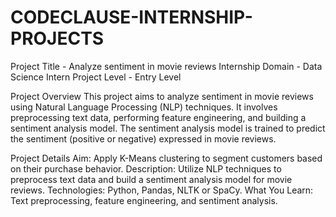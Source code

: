 # CODECLAUSE-INTERNSHIP-PROJECTS
Project Title - Analyze sentiment in movie reviews
 Internship Domain - Data Science Intern
 Project Level - Entry Level

Project Overview
This project aims to analyze sentiment in movie reviews using Natural Language Processing (NLP) techniques. It involves preprocessing text data, performing feature engineering, and building a sentiment analysis model. The sentiment analysis model is trained to predict the sentiment (positive or negative) expressed in movie reviews.

Project Details
Aim: Apply K-Means clustering to segment customers based on their purchase behavior.
Description: Utilize NLP techniques to preprocess text data and build a sentiment analysis model for movie reviews.
Technologies: Python, Pandas, NLTK or SpaCy.
What You Learn: Text preprocessing, feature engineering, and sentiment analysis.
